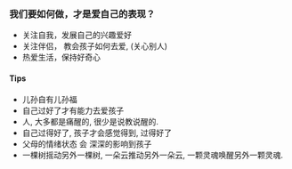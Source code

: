 ### 我们要如何做，才是爱自己的表现？
- 关注自我，发展自己的兴趣爱好
- 关注伴侣， 教会孩子如何去爱, (关心别人)
- 热爱生活，保持好奇心

#### Tips
- 儿孙自有儿孙福
- 自己过好了才有能力去爱孩子
- 人, 大多都是痛醒的, 很少是说教说醒的.
- 自己过得好了, 孩子才会感觉得到, 过得好了
- 父母的情绪状态 会 深深的影响到孩子
- 一棵树摇动另外一棵树, 一朵云推动另外一朵云, 一颗灵魂唤醒另外一颗灵魂.